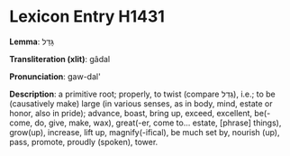 # Lexicon Entry H1431

**Lemma**: גָּדַל

**Transliteration (xlit)**: gâdal

**Pronunciation**: gaw-dal'

**Description**:
a primitive root; properly, to twist (compare גְּדִל), i.e.; to be (causatively make) large (in various senses, as in body, mind, estate or honor, also in pride); advance, boast, bring up, exceed, excellent, be(-come, do, give, make, wax), great(-er, come to... estate, [phrase] things), grow(up), increase, lift up, magnify(-ifical), be much set by, nourish (up), pass, promote, proudly (spoken), tower.
